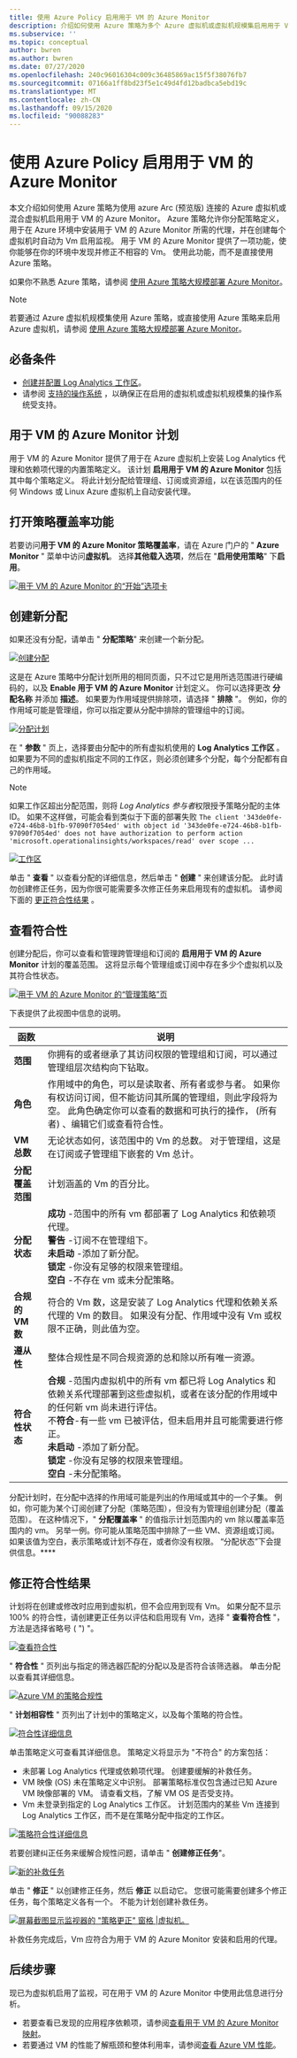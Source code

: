 ```yaml
---
title: 使用 Azure Policy 启用用于 VM 的 Azure Monitor
description: 介绍如何使用 Azure 策略为多个 Azure 虚拟机或虚拟机规模集启用用于 VM 的 Azure Monitor。
ms.subservice: ''
ms.topic: conceptual
author: bwren
ms.author: bwren
ms.date: 07/27/2020
ms.openlocfilehash: 240c96016304c009c36485869ac15f5f38076fb7
ms.sourcegitcommit: 07166a1ff8bd23f5e1c49d4fd12badbca5ebd19c
ms.translationtype: MT
ms.contentlocale: zh-CN
ms.lasthandoff: 09/15/2020
ms.locfileid: "90088283"
---
```

# <a name="enable-azure-monitor-for-vms-by-using-azure-policy"></a>使用 Azure Policy 启用用于 VM 的 Azure Monitor
本文介绍如何使用 Azure 策略为使用 azure Arc (预览版) 连接的 Azure 虚拟机或混合虚拟机启用用于 VM 的 Azure Monitor。 Azure 策略允许你分配策略定义，用于在 Azure 环境中安装用于 VM 的 Azure Monitor 所需的代理，并在创建每个虚拟机时自动为 Vm 启用监视。 用于 VM 的 Azure Monitor 提供了一项功能，使你能够在你的环境中发现并修正不相容的 Vm。 使用此功能，而不是直接使用 Azure 策略。

如果你不熟悉 Azure 策略，请参阅 [使用 Azure 策略大规模部署 Azure Monitor](../deploy-scale.md)。

> [!NOTE]
> 若要通过 Azure 虚拟机规模集使用 Azure 策略，或直接使用 Azure 策略来启用 Azure 虚拟机，请参阅 [使用 Azure 策略大规模部署 Azure Monitor](../deploy-scale.md#azure-monitor-for-vms)。

## <a name="prerequisites"></a>必备条件
- [创建并配置 Log Analytics 工作区](vminsights-configure-workspace.md)。
- 请参阅 [支持的操作系统](vminsights-enable-overview.md#supported-operating-systems) ，以确保正在启用的虚拟机或虚拟机规模集的操作系统受支持。 


## <a name="azure-monitor-for-vms-initiative"></a>用于 VM 的 Azure Monitor 计划
用于 VM 的 Azure Monitor 提供了用于在 Azure 虚拟机上安装 Log Analytics 代理和依赖项代理的内置策略定义。 该计划 **启用用于 VM 的 Azure Monitor** 包括其中每个策略定义。 将此计划分配给管理组、订阅或资源组，以在该范围内的任何 Windows 或 Linux Azure 虚拟机上自动安装代理。

## <a name="open-policy-coverage-feature"></a>打开策略覆盖率功能
若要访问**用于 VM 的 Azure Monitor 策略覆盖率**，请在 Azure 门户的 " **Azure Monitor** " 菜单中访问**虚拟机**。 选择**其他载入选项**，然后在 "**启用使用策略**" 下**启用**。

[![用于 VM 的 Azure Monitor 的“开始”选项卡](./media/vminsights-enable-at-scale-policy/get-started-page.png)](./media/vminsights-enable-at-scale-policy/get-started-page.png#lightbox)

## <a name="create-new-assignment"></a>创建新分配
如果还没有分配，请单击 " **分配策略**" 来创建一个新分配。

[![创建分配](media/vminsights-enable-at-scale-policy/create-assignment.png)](media/vminsights-enable-at-scale-policy/create-assignment.png#lightbox)

这是在 Azure 策略中分配计划所用的相同页面，只不过它是用所选范围进行硬编码的，以及 **Enable 用于 VM 的 Azure Monitor** 计划定义。 你可以选择更改 **分配名称** 并添加 **描述**。 如果要为作用域提供排除项，请选择 " **排除** "。 例如，你的作用域可能是管理组，你可以指定要从分配中排除的管理组中的订阅。

[![分配计划](media/vminsights-enable-at-scale-policy/assign-initiative.png)](media/vminsights-enable-at-scale-policy/assign-initiative.png#lightbox)

在 " **参数** " 页上，选择要由分配中的所有虚拟机使用的 **Log Analytics 工作区** 。 如果要为不同的虚拟机指定不同的工作区，则必须创建多个分配，每个分配都有自己的作用域。 

   > [!NOTE]
   > 如果工作区超出分配范围，则将 *Log Analytics 参与者*权限授予策略分配的主体 ID。 如果不这样做，可能会看到类似于下面的部署失败 `The client '343de0fe-e724-46b8-b1fb-97090f7054ed' with object id '343de0fe-e724-46b8-b1fb-97090f7054ed' does not have authorization to perform action 'microsoft.operationalinsights/workspaces/read' over scope ...`

[![工作区](media/vminsights-enable-at-scale-policy/assignment-workspace.png)](media/vminsights-enable-at-scale-policy/assignment-workspace.png#lightbox)

单击 " **查看** " 以查看分配的详细信息，然后单击 " **创建** " 来创建该分配。 此时请勿创建修正任务，因为你很可能需要多次修正任务来启用现有的虚拟机。 请参阅下面的 [更正符合性结果](#remediate-compliance-results) 。

## <a name="review-compliance"></a>查看符合性
创建分配后，你可以查看和管理跨管理组和订阅的 **启用用于 VM 的 Azure Monitor** 计划的覆盖范围。 这将显示每个管理组或订阅中存在多少个虚拟机以及其符合性状态。

[![用于 VM 的 Azure Monitor 的“管理策略”页](media/vminsights-enable-at-scale-policy/manage-policy-page-01.png)](media/vminsights-enable-at-scale-policy/manage-policy-page-01.png#lightbox)


下表提供了此视图中信息的说明。

| 函数 | 说明 | 
|----------|-------------| 
| **范围** | 你拥有的或者继承了其访问权限的管理组和订阅，可以通过管理组层次结构向下钻取。|
| **角色** | 作用域中的角色，可以是读取者、所有者或参与者。 如果你有权访问订阅，但不能访问其所属的管理组，则此字段将为空。 此角色确定你可以查看的数据和可执行的操作， (所有者) 、编辑它们或查看符合性。 |
| **VM 总数** | 无论状态如何，该范围中的 Vm 的总数。 对于管理组，这是在订阅或子管理组下嵌套的 Vm 总计。 |
| **分配覆盖范围** | 计划涵盖的 Vm 的百分比。 |
| **分配状态** | **成功** -范围中的所有 vm 都部署了 Log Analytics 和依赖项代理。<br>**警告** -订阅不在管理组下。<br>**未启动** -添加了新分配。<br>**锁定** -你没有足够的权限来管理组。<br>**空白** -不存在 vm 或未分配策略。 |
| **合规的 VM 数** | 符合的 Vm 数，这是安装了 Log Analytics 代理和依赖关系代理的 Vm 的数目。 如果没有分配、作用域中没有 Vm 或权限不正确，则此值为空。 |
| **遵从性** | 整体合规性是不同合规资源的总和除以所有唯一资源。 |
| **符合性状态** | **合规** -范围内虚拟机中的所有 vm 都已将 Log Analytics 和依赖关系代理部署到这些虚拟机，或者在该分配的作用域中的任何新 vm 尚未进行评估。<br>不**符合**-有一些 vm 已被评估，但未启用并且可能需要进行修正。<br>**未启动** -添加了新分配。<br>**锁定** -你没有足够的权限来管理组。<br>**空白** -未分配策略。  |


分配计划时，在分配中选择的作用域可能是列出的作用域或其中的一个子集。 例如，你可能为某个订阅创建了分配（策略范围），但没有为管理组创建分配（覆盖范围）。 在这种情况下，" **分配覆盖率** " 的值指示计划范围内的 vm 除以覆盖率范围内的 vm。 另举一例。你可能从策略范围中排除了一些 VM、资源组或订阅。 如果该值为空白，表示策略或计划不存在，或者你没有权限。 “分配状态”下会提供信息。****


## <a name="remediate-compliance-results"></a>修正符合性结果
计划将在创建或修改时应用到虚拟机，但不会应用到现有 Vm。 如果分配不显示100% 的符合性，请创建更正任务以评估和启用现有 Vm，选择 " **查看符合性** "，方法是选择省略号 ( ") "。

[![查看符合性](media/vminsights-enable-at-scale-policy/view-compliance.png)](media/vminsights-enable-at-scale-policy/view-compliance.png#lightbox)

" **符合性** " 页列出与指定的筛选器匹配的分配以及是否符合该筛选器。 单击分配以查看其详细信息。

[![Azure VM 的策略合规性](./media/vminsights-enable-at-scale-policy/policy-view-compliance.png)](./media/vminsights-enable-at-scale-policy/policy-view-compliance.png#lightbox)

" **计划相容性** " 页列出了计划中的策略定义，以及每个策略的符合性。

[![符合性详细信息](media/vminsights-enable-at-scale-policy/compliance-details.png)](media/vminsights-enable-at-scale-policy/compliance-details.png#lightbox)

单击策略定义可查看其详细信息。 策略定义将显示为 "不符合" 的方案包括：

* 未部署 Log Analytics 代理或依赖项代理。 创建要缓解的补救任务。
* VM 映像 (OS) 未在策略定义中识别。 部署策略标准仅包含通过已知 Azure VM 映像部署的 VM。 请查看文档，了解 VM OS 是否受支持。
* Vm 未登录到指定的 Log Analytics 工作区。 计划范围内的某些 Vm 连接到 Log Analytics 工作区，而不是在策略分配中指定的工作区。

[![策略符合性详细信息](media/vminsights-enable-at-scale-policy/policy-compliance-details.png)](media/vminsights-enable-at-scale-policy/policy-compliance-details.png#lightbox)

若要创建纠正任务来缓解合规性问题，请单击 " **创建修正任务**"。 

[![新的补救任务](media/vminsights-enable-at-scale-policy/new-remediation-task.png)](media/vminsights-enable-at-scale-policy/new-remediation-task.png#lightbox)

单击 " **修正** " 以创建修正任务，然后 **修正** 以启动它。 您很可能需要创建多个修正任务，每个策略定义各有一个。 不能为计划创建补救任务。

[![屏幕截图显示监视器的 "策略更正" 窗格 |虚拟机。](media/vminsights-enable-at-scale-policy/remediation.png)](media/vminsights-enable-at-scale-policy/remediation.png#lightbox)


补救任务完成后，Vm 应符合为用于 VM 的 Azure Monitor 安装和启用的代理。 

## <a name="next-steps"></a>后续步骤

现已为虚拟机启用了监视，可在用于 VM 的 Azure Monitor 中使用此信息进行分析。 

- 若要查看已发现的应用程序依赖项，请参阅[查看用于 VM 的 Azure Monitor 映射](vminsights-maps.md)。 
- 若要通过 VM 的性能了解瓶颈和整体利用率，请参阅[查看 Azure VM 性能](vminsights-performance.md)。 
